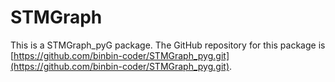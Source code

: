 # STMGraph

This is a STMGraph_pyG package. The GitHub repository for this package is [https://github.com/binbin-coder/STMGraph_pyg.git](https://github.com/binbin-coder/STMGraph_pyg.git).
